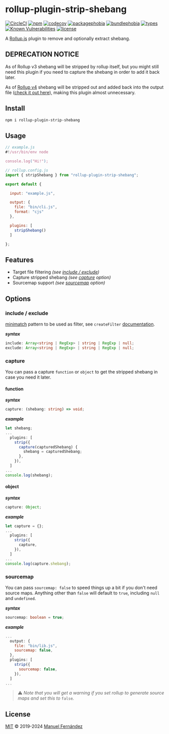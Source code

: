 # rollup-plugin-strip-shebang

[![CircleCI](https://circleci.com/gh/manferlo81/rollup-plugin-strip-shebang.svg?style=svg)](https://circleci.com/gh/manferlo81/rollup-plugin-strip-shebang)
[![npm](https://badgen.net/npm/v/rollup-plugin-strip-shebang)](https://www.npmjs.com/package/rollup-plugin-strip-shebang)
[![codecov](https://codecov.io/gh/manferlo81/rollup-plugin-strip-shebang/branch/main/graph/badge.svg)](https://codecov.io/gh/manferlo81/rollup-plugin-strip-shebang)
[![packagephobia](https://badgen.net/packagephobia/install/rollup-plugin-strip-shebang)](https://packagephobia.now.sh/result?p=rollup-plugin-strip-shebang)
[![bundlephobia](https://badgen.net/bundlephobia/min/rollup-plugin-strip-shebang)](https://bundlephobia.com/result?p=rollup-plugin-strip-shebang)
[![types](https://img.shields.io/npm/types/rollup-plugin-strip-shebang.svg)](https://github.com/microsoft/typescript)
[![Known Vulnerabilities](https://snyk.io/test/github/manferlo81/rollup-plugin-strip-shebang/badge.svg?targetFile=package.json)](https://snyk.io/test/github/manferlo81/rollup-plugin-strip-shebang?targetFile=package.json)
[![license](https://badgen.net/github/license/manferlo81/rollup-plugin-strip-shebang)](LICENSE)

A [Rollup.js](https://github.com/rollup/rollup) plugin to remove and optionally extract shebang.

## DEPRECATION NOTICE

As of Rollup v3 shebang will be stripped by rollup itself, but you might still need this plugin if you need to capture the shebang in order to add it back later.

As of [Rollup v4](https://github.com/rollup/rollup/blob/master/CHANGELOG.md#400) shebang will be stripped out and added back into the output file ([check it out here](https://github.com/rollup/rollup/pull/5163)), making this plugin almost unnecessary.

## Install

```bash
npm i rollup-plugin-strip-shebang
```

## Usage

```javascript
// example.js
#!/usr/bin/env node

console.log("Hi!");
```

```javascript
// rollup.config.js
import { stripShebang } from "rollup-plugin-strip-shebang";

export default {

  input: "example.js",

  output: {
    file: "bin/cli.js",
    format: "cjs"
  },

  plugins: [
    stripShebang()
  ]

};
```

## Features

* Target file filtering *(see [include / exclude](#include--exclude))*
* Capture stripped shebang *(see [capture](#capture) option)*
* Sourcemap support *(see [sourcemap](#sourcemap) option)*

## Options

### include / exclude

[minimatch](https://github.com/isaacs/minimatch) pattern to be used as filter, see `createFilter` [documentation](https://github.com/rollup/rollup-pluginutils#createfilter).

***syntax***

```typescript
include: Array<string | RegExp> | string | RegExp | null;
exclude: Array<string | RegExp> | string | RegExp | null;
```

### capture

You can pass a capture `function` or `object` to get the stripped shebang in case you need it later.

#### function

***syntax***

```typescript
capture: (shebang: string) => void;
```

***example***

```javascript
let shebang;
...
  plugins: [
    strip({
      capture(capturedShebang) {
        shebang = capturedShebang;
      },
    }),
  ]
...
console.log(shebang);
```

#### object

***syntax***

```typescript
capture: Object;
```

***example***

```javascript
let capture = {};
...
  plugins: [
    strip({
      capture,
    }),
  ]
...
console.log(capture.shebang);
```

### sourcemap

You can pass `sourcemap: false` to speed things up a bit if you don't need source maps. Anything other than `false` will default to `true`, including `null` and `undefined`.

***syntax***

```typescript
sourcemap: boolean = true;
```

***example***

```javascript
...
  output: {
    file: "bin/lib.js",
    sourcemap: false,
  },
  plugins: [
    strip({
      sourcemap: false,
    }),
  ]
...
```

> :warning: *Note that you will get a warning if you set rollup to generate source maps and set this to* `false`*.*

## License

[MIT](LICENSE) &copy; 2019-2024 [Manuel Fernández](https://github.com/manferlo81)
